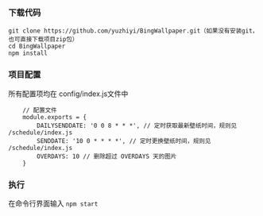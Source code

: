 ### 下载代码

    git clone https://github.com/yuzhiyi/BingWallpaper.git（如果没有安装git，也可直接下载项目zip包）
    cd BingWallpaper
    npm install

### 项目配置
所有配置项均在 config/index.js文件中

```
    // 配置文件
    module.exports = {
        DAILYSENDDATE: '0 0 8 * * *', // 定时获取最新壁纸时间，规则见 /schedule/index.js
        SENDDATE: '10 0 * * * *', // 定时更换壁纸时间，规则见 /schedule/index.js
        OVERDAYS: 10 // 删除超过 OVERDAYS 天的图片
    }
```

### 执行

在命令行界面输入 `npm start`

